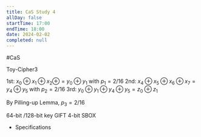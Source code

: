```yaml
---
title: CaS Study 4
allDay: false
startTime: 17:00
endTime: 18:00
date: 2024-02-02
completed: null
---
```

#CaS 

Toy-Cipher3

1st: $x_0\oplus x_1\oplus x_2\oplus = y_0\oplus y_1$ with $p_1=2/16$
2nd: $x_4\oplus x_5\oplus x_6\oplus x_7 = y_4\oplus y_5$ with $p_2=2/16$
3rd: $y_0\oplus y_1\oplus y_4\oplus y_5 = z_0\oplus z_1$

By Pilling-up Lemma,  $p_3=2/16$

64-bit /128-bit key GIFT
4-bit SBOX


- Specifications